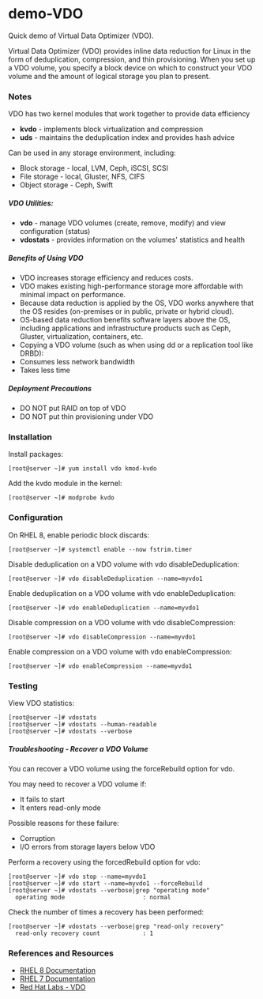 # demo-VDO

Quick demo of Virtual Data Optimizer (VDO).

Virtual Data Optimizer (VDO) provides inline data reduction for Linux in the form of deduplication, compression, and thin provisioning. When you set up a VDO volume, you specify a block device on which to construct your VDO volume and the amount of logical storage you plan to present.

### Notes
VDO has two kernel modules that work together to provide data efficiency
* **kvdo** - implements block virtualization and compression
* **uds** - maintains the deduplication index and provides hash advice

Can be used in any storage environment, including:
* Block storage - local, LVM, Ceph, iSCSI, SCSI
* File storage - local, Gluster, NFS, CIFS
* Object storage - Ceph, Swift

##### VDO Utilities:
* **vdo** - manage VDO volumes (create, remove, modify) and view configuration (status)
* **vdostats** - provides information on the volumes' statistics and health

##### Benefits of Using VDO
* VDO increases storage efficiency and reduces costs.
* VDO makes existing high-performance storage more affordable with minimal impact on performance.
* Because data reduction is applied by the OS, VDO works anywhere that the OS resides (on-premises or in public, private or hybrid cloud).
* OS-based data reduction benefits software layers above the OS, including applications and infrastructure products such as Ceph, Gluster, virtualization, containers, etc.
* Copying a VDO volume (such as when using dd or a replication tool like DRBD):
 * Consumes less network bandwidth
 * Takes less time

##### Deployment Precautions
 * DO NOT put RAID on top of VDO
 * DO NOT put thin provisioning under VDO

### Installation
Install packages:
```
[root@server ~]# yum install vdo kmod-kvdo
```
Add the kvdo module in the kernel:
```
[root@server ~]# modprobe kvdo
```

### Configuration
On RHEL 8, enable periodic block discards:
```
[root@server ~]# systemctl enable --now fstrim.timer
```
Disable deduplication on a VDO volume with vdo disableDeduplication:
```
[root@server ~]# vdo disableDeduplication --name=myvdo1
```
Enable deduplication on a VDO volume with vdo enableDeduplication:
```
[root@server ~]# vdo enableDeduplication --name=myvdo1
```
Disable compression on a VDO volume with vdo disableCompression:
```
[root@server ~]# vdo disableCompression --name=myvdo1
```
Enable compression on a VDO volume with vdo enableCompression:
```
[root@server ~]# vdo enableCompression --name=myvdo1
```


### Testing
View VDO statistics:
```
[root@server ~]# vdostats
[root@server ~]# vdostats --human-readable
[root@server ~]# vdostats --verbose
```

##### Troubleshooting - Recover a VDO Volume
You can recover a VDO volume using the forceRebuild option for vdo.

You may need to recover a VDO volume if:
* It fails to start
* It enters read-only mode

Possible reasons for these failure:
* Corruption
* I/O errors from storage layers below VDO

Perform a recovery using the forcedRebuild option for vdo:
```
[root@server ~]# vdo stop --name=myvdo1
[root@server ~]# vdo start --name=myvdo1 --forceRebuild
[root@server ~]# vdostats --verbose|grep "operating mode"
  operating mode                      : normal
```
Check the number of times a recovery has been performed:
```
[root@server ~]# vdostats --verbose|grep "read-only recovery"
  read-only recovery count            : 1
```

### References and Resources
* [RHEL 8 Documentation](https://access.redhat.com/documentation/en-us/red_hat_enterprise_linux/8/html/deduplicating_and_compressing_storage/index)
* [RHEL 7 Documentation](https://access.redhat.com/documentation/en-us/red_hat_enterprise_linux/7/html/storage_administration_guide/vdo)
* [Red Hat Labs - VDO](https://lab.redhat.com/vdo-configure)
